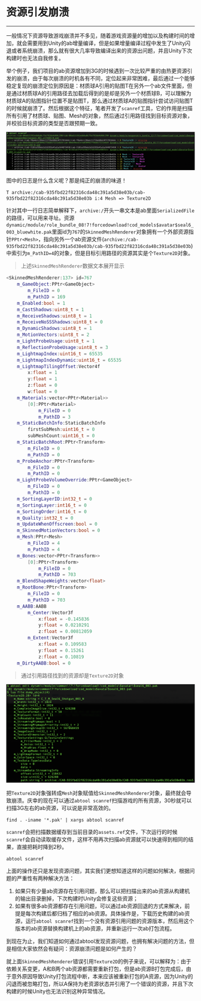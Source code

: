 # 资源引发崩溃
---

一般情况下资源导致游戏崩溃并不多见，随着游戏资源量的增加以及构建时间的增加，就会需要用到Unity的ab增量编译，但是如果增量编译过程中发生了Unity闪退或者系统崩溃，那么就有很大几率导致编译出来的资源出问题，并且Unity下次构建时也无法自我修复。

举个例子，我们项目的ab资源增加到3G的时候遇到一次比较严重的由热更资源引发的崩溃，由于每次崩溃的时机各有不同，定位起来非常困难，最后通过一个能够稳定复现的崩溃定位到原因是：材质球A引用的贴图T在另外一个ab文件里面，但是通过材质球A的引用路径去加载后得到的是却是另外一个材质球B，可以理解为材质球A的贴图指针位置不是贴图T，那么通过材质球A的贴图指针尝试访问贴图T的时候就崩溃了。然后根据这个特征，笔者开发了`scanref`工具，它的作用是扫描所有引用了材质球、贴图、Mesh的对象，然后通过引用路径找到目标资源对象，并校验目标资源的类型是否跟预期一致。

![](crash/scanref.png)

图中的日志是什么含义呢？那是纯正的崩溃的味道！
```
T archive:/cab-935fbd22f82316cda48c391a5d38e03b/cab-935fbd22f82316cda48c391a5d38e03b i:4 Mesh => Texture2D
```
针对其中一行日志简单解释下，`archive:/`开头一串文本是ab里面`SerializedFile`的路径，可以用来寻址。资源`dynamic/module/role_bundle_08!7!forcedownload!cod_models$avatar$seal6_003_bluewhite.pak`里面id为`767`的`SkinnedMeshRenderer`对象拥有一个外部资源指针`PPtr<Mesh>`，指向另外一个ab资源文件(`archive:/cab-935fbd22f82316cda48c391a5d38e03b/cab-935fbd22f82316cda48c391a5d38e03b`)中索引为`m_PathID=4`的对象，但是目标引用路径的资源其实是个`Texture2D`对象。

> 上述`SkinnedMeshRenderer`数据文本展开显示

```c++
<SkinnedMeshRenderer:137> id=767
    m_GameObject:PPtr<GameObject>
        m_FileID = 0
        m_PathID = 169
    m_Enabled:bool = 1
    m_CastShadows:uint8_t = 1
    m_ReceiveShadows:uint8_t = 1
    m_ReceiveNoSSShadows:uint8_t = 0
    m_DynamicShadows:uint8_t = 1
    m_MotionVectors:uint8_t = 2
    m_LightProbeUsage:uint8_t = 1
    m_ReflectionProbeUsage:uint8_t = 3
    m_LightmapIndex:uint16_t = 65535
    m_LightmapIndexDynamic:uint16_t = 65535
    m_LightmapTilingOffset:Vector4f
        x:float = 1
        y:float = 1
        z:float = 0
        w:float = 0
    m_Materials:vector<PPtr<Material>>
        [0]:PPtr<Material>
            m_FileID = 0
            m_PathID = 3
    m_StaticBatchInfo:StaticBatchInfo
        firstSubMesh:uint16_t = 0
        subMeshCount:uint16_t = 0
    m_StaticBatchRoot:PPtr<Transform>
        m_FileID = 0
        m_PathID = 0
    m_ProbeAnchor:PPtr<Transform>
        m_FileID = 0
        m_PathID = 0
    m_LightProbeVolumeOverride:PPtr<GameObject>
        m_FileID = 0
        m_PathID = 0
    m_SortingLayerID:int32_t = 0
    m_SortingLayer:int16_t = 0
    m_SortingOrder:int16_t = 0
    m_Quality:int32_t = 0
    m_UpdateWhenOffscreen:bool = 0
    m_SkinnedMotionVectors:bool = 0
    m_Mesh:PPtr<Mesh>
        m_FileID = 4
        m_PathID = 4
    m_Bones:vector<PPtr<Transform>>
        [0]:PPtr<Transform>
            m_FileID = 0
            m_PathID = 703
    m_BlendShapeWeights:vector<float>
    m_RootBone:PPtr<Transform>
        m_FileID = 0
        m_PathID = 703
    m_AABB:AABB
        m_Center:Vector3f
            x:float = -0.145836
            y:float = 0.0210291
            z:float = 0.00812059
        m_Extent:Vector3f
            x:float = 0.109583
            y:float = 0.15261
            z:float = 0.10819
    m_DirtyAABB:bool = 0
```

> 通过引用路径找到的资源却是`Texture2D`对象

![](crash/notmesh.png)

把`Texture2D`对象强转成`Mesh`对象赋值给`SkinnedMeshRenderer`对象，最终就会导致崩溃。庆幸的现在可以通过`abtool scanref`扫描游戏的所有资源，30秒就可以扫描3G左右的ab资源，可以说是非常高效的。

```
find . -iname '*.pak' | xargs abtool scanref
```

`scanref`会把扫描数据缓存到当前目录的`assets.ref`文件，下次运行的时候`scanref`会自动读取缓存文件，这样不用再次扫描ab资源就可以快速得到相同的结果，直接把耗时降到2秒。

```
abtool scanref
```

上面的操作还只是发现资源问题，其实我们更想知道这样的问题如何解决，根据问题的严重性有两种解决方法：
1. 如果只有少量ab资源存在引用问题，那么可以把扫描出来的ab资源从构建机的输出目录删掉，下次构建时Unity会修复这些资源；
2. 如果有很多ab资源都存在引用问题，可以通过ab资源回退的方式来解决，前提是每次构建后都归档了相应的ab资源。具体操作是，下载历史构建的ab资源，运行`abtool scanref`找到一个没有资源引用问题的资源版本，然后用这个版本的ab资源替换构建机上的ab资源，并重新运行一次ab打包流程。

到现在为止，我们知道如何通过abtool发现资源问题，也拥有解决问题的方法，但是相信大家依然会有疑问：资源崩溃问题是如何产生的？

就上面`SkinnedMeshRenderer`错误引用`Texture2D`的例子来说，可以解释为：由于依赖关系变更，A和B两个ab资源都需要重新打包，但是ab资源B打包完成后，由于意外原因导致Unity打包流程中断，本来应该被重新打包的A资源，因为Unity的闪退而被忽略打包，所以A保持为老资源状态并引用了一个错误的资源，并且下次构建的时候Unity也无法识别这种异常情况。

